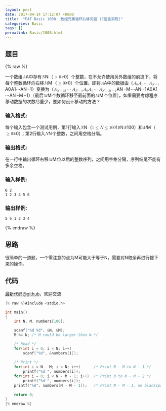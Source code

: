 ```yaml
---
layout: post
date: 2017-04-14 17:12:07 +0800
title:  "PAT Basic 1008. 数组元素循环右移问题 (C语言实现)"
categories: Basic
tags: []
permalink: Basic/1008.html
---
```


## 题目

{% raw %}<div class="ques-view"><p>一个数组<span class="katex"><span class="katex-mathml"><math><mrow><mi>A</mi></mrow>A</math></span><span aria-hidden="true" class="katex-html"><span class="strut" style="height:0.68333em;"></span><span class="strut bottom" style="height:0.68333em;vertical-align:0em;"></span><span class="base textstyle uncramped"><span class="mord mathit">A</span></span></span></span>中存有<span class="katex"><span class="katex-mathml"><math><mrow><mi>N</mi></mrow>N</math></span><span aria-hidden="true" class="katex-html"><span class="strut" style="height:0.68333em;"></span><span class="strut bottom" style="height:0.68333em;vertical-align:0em;"></span><span class="base textstyle uncramped"><span class="mord mathit" style="margin-right:0.10903em;">N</span></span></span></span>（<span class="katex"><span class="katex-mathml"><math><mrow><mo>&gt;</mo><mn>0</mn></mrow>&gt;0</math></span><span aria-hidden="true" class="katex-html"><span class="strut" style="height:0.64444em;"></span><span class="strut bottom" style="height:0.68354em;vertical-align:-0.0391em;"></span><span class="base textstyle uncramped"><span class="mrel">&gt;</span><span class="mord mathrm">0</span></span></span></span>）个整数，在不允许使用另外数组的前提下，将每个整数循环向右移<span class="katex"><span class="katex-mathml"><math><mrow><mi>M</mi></mrow>M</math></span><span aria-hidden="true" class="katex-html"><span class="strut" style="height:0.68333em;"></span><span class="strut bottom" style="height:0.68333em;vertical-align:0em;"></span><span class="base textstyle uncramped"><span class="mord mathit" style="margin-right:0.10903em;">M</span></span></span></span>（<span class="katex"><span class="katex-mathml"><math><mrow><mo>≥</mo><mn>0</mn></mrow>\ge 0</math></span><span aria-hidden="true" class="katex-html"><span class="strut" style="height:0.64444em;"></span><span class="strut bottom" style="height:0.78041em;vertical-align:-0.13597em;"></span><span class="base textstyle uncramped"><span class="mrel">≥</span><span class="mord mathrm">0</span></span></span></span>）个位置，即将<span class="katex"><span class="katex-mathml"><math><mrow><mi>A</mi></mrow>A</math></span><span aria-hidden="true" class="katex-html"><span class="strut" style="height:0.68333em;"></span><span class="strut bottom" style="height:0.68333em;vertical-align:0em;"></span><span class="base textstyle uncramped"><span class="mord mathit">A</span></span></span></span>中的数据由（<span class="katex"><span class="katex-mathml"><math><mrow><msub><mi>A</mi><mn>0</mn></msub><msub><mi>A</mi><mn>1</mn></msub><mo>⋯</mo><msub><mi>A</mi><mrow><mi>N</mi><mo>−</mo><mn>1</mn></mrow></msub></mrow>A_0 A_1 \cdots A_{N-1}</math></span><span aria-hidden="true" class="katex-html"><span class="strut" style="height:0.68333em;"></span><span class="strut bottom" style="height:0.891661em;vertical-align:-0.208331em;"></span><span class="base textstyle uncramped"><span class="mord"><span class="mord mathit">A</span><span class="msupsub"><span class="vlist"><span style="top:0.15em;margin-right:0.05em;margin-left:0em;"><span class="fontsize-ensurer reset-size5 size5"><span style="font-size:0em;">​</span></span><span class="reset-textstyle scriptstyle cramped mtight"><span class="mord mathrm mtight">0</span></span></span><span class="baseline-fix"><span class="fontsize-ensurer reset-size5 size5"><span style="font-size:0em;">​</span></span>​</span></span></span></span><span class="mord"><span class="mord mathit">A</span><span class="msupsub"><span class="vlist"><span style="top:0.15em;margin-right:0.05em;margin-left:0em;"><span class="fontsize-ensurer reset-size5 size5"><span style="font-size:0em;">​</span></span><span class="reset-textstyle scriptstyle cramped mtight"><span class="mord mathrm mtight">1</span></span></span><span class="baseline-fix"><span class="fontsize-ensurer reset-size5 size5"><span style="font-size:0em;">​</span></span>​</span></span></span></span><span class="minner">⋯</span><span class="mord"><span class="mord mathit">A</span><span class="msupsub"><span class="vlist"><span style="top:0.15em;margin-right:0.05em;margin-left:0em;"><span class="fontsize-ensurer reset-size5 size5"><span style="font-size:0em;">​</span></span><span class="reset-textstyle scriptstyle cramped mtight"><span class="mord scriptstyle cramped mtight"><span class="mord mathit mtight" style="margin-right:0.10903em;">N</span><span class="mbin mtight">−</span><span class="mord mathrm mtight">1</span></span></span></span><span class="baseline-fix"><span class="fontsize-ensurer reset-size5 size5"><span style="font-size:0em;">​</span></span>​</span></span></span></span></span></span></span>）变换为（<span class="katex"><span class="katex-mathml"><math><mrow><msub><mi>A</mi><mrow><mi>N</mi><mo>−</mo><mi>M</mi></mrow></msub><mo>⋯</mo><msub><mi>A</mi><mrow><mi>N</mi><mo>−</mo><mn>1</mn></mrow></msub><msub><mi>A</mi><mn>0</mn></msub><msub><mi>A</mi><mn>1</mn></msub><mo>⋯</mo><msub><mi>A</mi><mrow><mi>N</mi><mo>−</mo><mi>M</mi><mo>−</mo><mn>1</mn></mrow></msub></mrow>A_{N-M} \cdots A_{N-1} A_0 A_1 \cdots A_{N-M-1}</math></span><span aria-hidden="true" class="katex-html"><span class="strut" style="height:0.68333em;"></span><span class="strut bottom" style="height:0.891661em;vertical-align:-0.208331em;"></span><span class="base textstyle uncramped"><span class="mord"><span class="mord mathit">A</span><span class="msupsub"><span class="vlist"><span style="top:0.15em;margin-right:0.05em;margin-left:0em;"><span class="fontsize-ensurer reset-size5 size5"><span style="font-size:0em;">​</span></span><span class="reset-textstyle scriptstyle cramped mtight"><span class="mord scriptstyle cramped mtight"><span class="mord mathit mtight" style="margin-right:0.10903em;">N</span><span class="mbin mtight">−</span><span class="mord mathit mtight" style="margin-right:0.10903em;">M</span></span></span></span><span class="baseline-fix"><span class="fontsize-ensurer reset-size5 size5"><span style="font-size:0em;">​</span></span>​</span></span></span></span><span class="minner">⋯</span><span class="mord"><span class="mord mathit">A</span><span class="msupsub"><span class="vlist"><span style="top:0.15em;margin-right:0.05em;margin-left:0em;"><span class="fontsize-ensurer reset-size5 size5"><span style="font-size:0em;">​</span></span><span class="reset-textstyle scriptstyle cramped mtight"><span class="mord scriptstyle cramped mtight"><span class="mord mathit mtight" style="margin-right:0.10903em;">N</span><span class="mbin mtight">−</span><span class="mord mathrm mtight">1</span></span></span></span><span class="baseline-fix"><span class="fontsize-ensurer reset-size5 size5"><span style="font-size:0em;">​</span></span>​</span></span></span></span><span class="mord"><span class="mord mathit">A</span><span class="msupsub"><span class="vlist"><span style="top:0.15em;margin-right:0.05em;margin-left:0em;"><span class="fontsize-ensurer reset-size5 size5"><span style="font-size:0em;">​</span></span><span class="reset-textstyle scriptstyle cramped mtight"><span class="mord mathrm mtight">0</span></span></span><span class="baseline-fix"><span class="fontsize-ensurer reset-size5 size5"><span style="font-size:0em;">​</span></span>​</span></span></span></span><span class="mord"><span class="mord mathit">A</span><span class="msupsub"><span class="vlist"><span style="top:0.15em;margin-right:0.05em;margin-left:0em;"><span class="fontsize-ensurer reset-size5 size5"><span style="font-size:0em;">​</span></span><span class="reset-textstyle scriptstyle cramped mtight"><span class="mord mathrm mtight">1</span></span></span><span class="baseline-fix"><span class="fontsize-ensurer reset-size5 size5"><span style="font-size:0em;">​</span></span>​</span></span></span></span><span class="minner">⋯</span><span class="mord"><span class="mord mathit">A</span><span class="msupsub"><span class="vlist"><span style="top:0.15em;margin-right:0.05em;margin-left:0em;"><span class="fontsize-ensurer reset-size5 size5"><span style="font-size:0em;">​</span></span><span class="reset-textstyle scriptstyle cramped mtight"><span class="mord scriptstyle cramped mtight"><span class="mord mathit mtight" style="margin-right:0.10903em;">N</span><span class="mbin mtight">−</span><span class="mord mathit mtight" style="margin-right:0.10903em;">M</span><span class="mbin mtight">−</span><span class="mord mathrm mtight">1</span></span></span></span><span class="baseline-fix"><span class="fontsize-ensurer reset-size5 size5"><span style="font-size:0em;">​</span></span>​</span></span></span></span></span></span></span>）（最后<span class="katex"><span class="katex-mathml"><math><mrow><mi>M</mi></mrow>M</math></span><span aria-hidden="true" class="katex-html"><span class="strut" style="height:0.68333em;"></span><span class="strut bottom" style="height:0.68333em;vertical-align:0em;"></span><span class="base textstyle uncramped"><span class="mord mathit" style="margin-right:0.10903em;">M</span></span></span></span>个数循环移至最前面的<span class="katex"><span class="katex-mathml"><math><mrow><mi>M</mi></mrow>M</math></span><span aria-hidden="true" class="katex-html"><span class="strut" style="height:0.68333em;"></span><span class="strut bottom" style="height:0.68333em;vertical-align:0em;"></span><span class="base textstyle uncramped"><span class="mord mathit" style="margin-right:0.10903em;">M</span></span></span></span>个位置）。如果需要考虑程序移动数据的次数尽量少，要如何设计移动的方法？</p>
<h3 id="-">输入格式:</h3>
<p>每个输入包含一个测试用例，第1行输入<span class="katex"><span class="katex-mathml"><math><mrow><mi>N</mi></mrow>N</math></span><span aria-hidden="true" class="katex-html"><span class="strut" style="height:0.68333em;"></span><span class="strut bottom" style="height:0.68333em;vertical-align:0em;"></span><span class="base textstyle uncramped"><span class="mord mathit" style="margin-right:0.10903em;">N</span></span></span></span>（<span class="katex"><span class="katex-mathml"><math><mrow><mn>1</mn><mo>≤</mo><mi>N</mi><mo>≤</mo><mn>1</mn><mn>0</mn><mn>0</mn></mrow>1\le N \le 100</math></span><span aria-hidden="true" class="katex-html"><span class="strut" style="height:0.68333em;"></span><span class="strut bottom" style="height:0.8193em;vertical-align:-0.13597em;"></span><span class="base textstyle uncramped"><span class="mord mathrm">1</span><span class="mrel">≤</span><span class="mord mathit" style="margin-right:0.10903em;">N</span><span class="mrel">≤</span><span class="mord mathrm">1</span><span class="mord mathrm">0</span><span class="mord mathrm">0</span></span></span></span>）和<span class="katex"><span class="katex-mathml"><math><mrow><mi>M</mi></mrow>M</math></span><span aria-hidden="true" class="katex-html"><span class="strut" style="height:0.68333em;"></span><span class="strut bottom" style="height:0.68333em;vertical-align:0em;"></span><span class="base textstyle uncramped"><span class="mord mathit" style="margin-right:0.10903em;">M</span></span></span></span>（<span class="katex"><span class="katex-mathml"><math><mrow><mo>≥</mo><mn>0</mn></mrow>\ge 0</math></span><span aria-hidden="true" class="katex-html"><span class="strut" style="height:0.64444em;"></span><span class="strut bottom" style="height:0.78041em;vertical-align:-0.13597em;"></span><span class="base textstyle uncramped"><span class="mrel">≥</span><span class="mord mathrm">0</span></span></span></span>）；第2行输入<span class="katex"><span class="katex-mathml"><math><mrow><mi>N</mi></mrow>N</math></span><span aria-hidden="true" class="katex-html"><span class="strut" style="height:0.68333em;"></span><span class="strut bottom" style="height:0.68333em;vertical-align:0em;"></span><span class="base textstyle uncramped"><span class="mord mathit" style="margin-right:0.10903em;">N</span></span></span></span>个整数，之间用空格分隔。</p>
<h3 id="-">输出格式:</h3>
<p>在一行中输出循环右移<span class="katex"><span class="katex-mathml"><math><mrow><mi>M</mi></mrow>M</math></span><span aria-hidden="true" class="katex-html"><span class="strut" style="height:0.68333em;"></span><span class="strut bottom" style="height:0.68333em;vertical-align:0em;"></span><span class="base textstyle uncramped"><span class="mord mathit" style="margin-right:0.10903em;">M</span></span></span></span>位以后的整数序列，之间用空格分隔，序列结尾不能有多余空格。</p>
<h3 id="-">输入样例:</h3>
<pre><code class="lang-in">6 2
1 2 3 4 5 6
</code></pre>
<h3 id="-">输出样例:</h3>
<pre><code class="lang-out">5 6 1 2 3 4
</code></pre>
</div>{% endraw %}

## 思路


很简单的一道题，一个需注意的点为M可能大于等于N，需要对N取余再进行接下来的操作。

## 代码

[最新代码@github](https://github.com/OliverLew/PAT/blob/master/PATBasic/1008.c)，欢迎交流
```c
{% raw %}#include <stdio.h>

int main()
{
    int N, M, numbers[100];

    scanf("%d %d", &N, &M);
    M %= N; /* M could be larger than N */

    /* Read */
    for(int i = 0; i < N; i++)
        scanf("%d", &numbers[i]);
    
    /* Print */
    for(int i = N - M; i < N; i++)      /* Print N - M to N - 1 */
        printf("%d ", numbers[i]);
    for(int i = 0; i < N - M - 1; i++)  /* Print 0 to N - M - 2 */
        printf("%d ", numbers[i]);
    printf("%d", numbers[N - M - 1]);   /* Print N - M - 1, no blankspace */
    
    return 0;
}
{% endraw %}
```